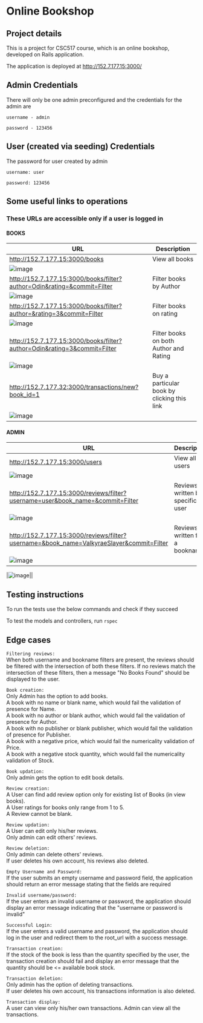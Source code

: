 # Online Bookshop

## Project details
This is a project for CSC517 course, which is an online bookshop, developed on Rails application.

The application is deployed at http://152.7.177.15:3000/

## Admin Credentials 

There will only be one admin preconfigured and the credentials for the admin are

`username - admin`

`password - 123456` 

## User (created via seeding) Credentials 

The password for user created by admin 

`username: user`

`password: 123456`

## Some useful links to operations

### These URLs are accessible only if a user is logged in

#### BOOKS 

|URL|Description|
|---|---|
|http://152.7.177.15:3000/books | View all books |
|![image](https://media.github.ncsu.edu/user/26627/files/f9a6c04d-9faf-4531-ae24-81d313c6ad45)||
|http://152.7.177.15:3000/books/filter?author=Odin&rating=&commit=Filter|Filter books by Author|
|![image](https://media.github.ncsu.edu/user/26627/files/adcdf76a-959f-440c-9191-394980b22dee)||
|http://152.7.177.15:3000/books/filter?author=&rating=3&commit=Filter | Filter books on rating |  
|![image](https://media.github.ncsu.edu/user/26627/files/6a17fe3c-e23b-4453-b0a9-13d5cdd3daa8)||
|http://152.7.177.15:3000/books/filter?author=Odin&rating=3&commit=Filter | Filter books on both Author and Rating|
|![image](https://media.github.ncsu.edu/user/26627/files/a7b50258-4b94-4a70-b9c3-119e2b22e9fc)||
|http://152.7.177.32:3000/transactions/new?book_id=1 | Buy a particular book by clicking this link|
|![image](https://media.github.ncsu.edu/user/26627/files/6643b42a-a3ca-479f-a187-7f418c1c1233)||

#### ADMIN
 
|URL|Description|
|---|---|
|http://152.7.177.15:3000/users | View all users |
|![image](https://media.github.ncsu.edu/user/26627/files/618c3802-2635-4e50-bef5-d5b6ae8a2e61)||
|http://152.7.177.15:3000/reviews/filter?username=user&book_name=&commit=Filter| Reviews written by a specific user |
|![image](https://media.github.ncsu.edu/user/26627/files/8f2ba115-92f1-471f-8a63-26e24a3bfb13)||
|http://152.7.177.15:3000/reviews/filter?username=&book_name=ValkyraeSlayer&commit=Filter| Reviews written for a bookname |
|![image](https://media.github.ncsu.edu/user/26627/files/58b79cd9-8d57-41bb-8fd1-247d22bdce40)||

|![image](https://media.github.ncsu.edu/user/26627/files/31f8917b-429a-403f-8892-414bb4e91859)||



## Testing instructions

To run the tests use the below commands and check if they succeed

To test the models and controllers, run
`rspec`

## Edge cases

`Filtering reviews:` <br/>
When both username and bookname filters are present, the reviews should be filtered with the intersection of both these filters. If no reviews match the intersection of these filters, then a message "No Books Found" should be displayed to the user.

`Book creation:` <br/>
Only Admin has the option to add books. <br/>
A book with no name or blank name, which would fail the validation of presence for Name. <br/>
A book with no author or blank author, which would fail the validation of presence for Author. <br/>
A book with no publisher or blank publisher, which would fail the validation of presence for Publisher. <br/>
A book with a negative price, which would fail the numericality validation of Price. <br/>
A book with a negative stock quantity, which would fail the numericality validation of Stock. 

`Book updation:` <br/>
Only admin gets the option to edit book details. 

`Review creation:` <br/>
A User can find add review option only for existing list of Books (in view books). <br/>
A User ratings for books only range from 1 to 5. <br/>
A Review cannot be blank. 

`Review updation:` <br/>
A User can edit only his/her reviews. <br/>
Only admin can edit others' reviews.

`Review deletion:` <br/>
Only admin can delete others' reviews. <br/>
If user deletes his own account, his reviews also deleted.

`Empty Username and Password:` <br/>
If the user submits an empty username and password field, the application should return an error message stating that the fields are required

`Invalid username/password:` <br/>
If the user enters an invalid username or password, the application should display an error message indicating that the "username or password is invalid"

`Successful Login:` <br/>
If the user enters a valid username and password, the application should log in the user and redirect them to the root_url with a success message.

`Transaction creation:` <br/>
If the stock of the book is less than the quantity specified by the user, the transaction creation should fail and display an error message that the quantity should be <= available book stock.

`Transaction deletion:` <br/>
Only admin has the option of deleting transactions. <br/>
If user deletes his own account, his transactions information is also deleted.

`Transaction display:` <br/>
A user can view only his/her own transactions. Admin can view all the transactions.
